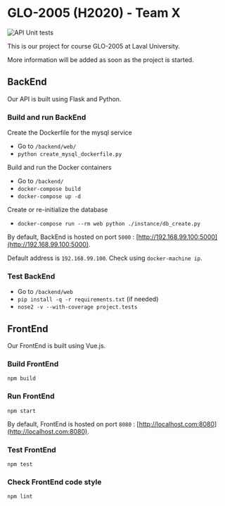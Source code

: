 # GLO-2005 (H2020) - Team X

![API Unit tests](https://github.com/ExiledNarwal28/glo-2005-project/workflows/API%20Unit%20tests/badge.svg)

This is our project for course GLO-2005 at Laval University.

More information will be added as soon as the project is started.

## BackEnd

Our API is built using Flask and Python.

### Build and run BackEnd

Create the Dockerfile for the mysql service

- Go to `/backend/web/`
- `python create_mysql_dockerfile.py`

Build and run the Docker containers

- Go to `/backend/`
- `docker-compose build`
- `docker-compose up -d`

Create or re-initialize the database

- `docker-compose run --rm web python ./instance/db_create.py`

By default, BackEnd is hosted on port `5000` : [http://192.168.99.100:5000](http://192.168.99.100:5000).

Default address is `192.168.99.100`. Check using `docker-machine ip`.

### Test BackEnd

- Go to `/backend/web`
- `pip install -q -r requirements.txt` (if needed)
- `nose2 -v --with-coverage project.tests`

## FrontEnd

Our FrontEnd is built using Vue.js.

### Build FrontEnd

`npm build`

### Run FrontEnd

`npm start`

By default, FrontEnd is hosted on port `8080` : [http://localhost.com:8080](http://localhost.com:8080).

### Test FrontEnd

`npm test`

### Check FrontEnd code style

`npm lint`
